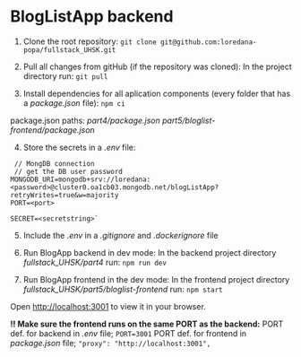 # BlogListApp backend
1. Clone the root repository:
`git clone git@github.com:loredana-popa/fullstack_UHSK.git`

2. Pull all changes from gitHub (if the repository was cloned):
In the project directory run: `git pull`

3. Install dependencies for all aplication components (every folder that has a *package.json* file): 
`npm ci`

package.json paths:
*part4/package.json*
*part5/bloglist-frontend/package.json*

4. Store the secrets in a *.env* file:
```
 // MongDB connection
 // get the DB user password
MONGODB_URI=mongodb+srv://loredana:<password>@cluster0.oa1cb03.mongodb.net/blogListApp?retryWrites=true&w=majority
PORT=<port>

SECRET=<secretstring>`
```

5. Include the *.env* in a *.gitignore* and *.dockerignore* file

6. Run BlogApp backend in dev mode:
In the backend project directory *fullstack_UHSK/part4* run: `npm run dev`

7. Run BlogApp frontend in the dev mode:
In the frontend project directory *fullstack_UHSK/part5/bloglist-frontend* run: `npm start`

Open [http://localhost:3001](http://localhost:3001) to view it in your browser.

**!! Make sure the frontend runs on the same PORT as the backend:**
    PORT def. for backend in *.env* file; `PORT=3001`
    PORT def. for frontend in *package.json* file; `"proxy": "http://localhost:3001",`



